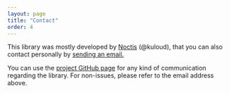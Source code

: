 ```yaml
---
layout: page
title: "Contact"
order: 4
---
```


This library was mostly developed by [Noctis](https://github.com/kuloud) (@kuloud),
that you can also contact personally by <a href="mailto:kuloudx@icloud.com">sending an email.</a>

You can use the [project GitHub page](https://github.com/kuloud/CameraView) for any kind of communication
regarding the library. For non-issues, please refer to the email address above. 

